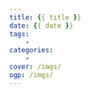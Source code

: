 ```yaml
---
title: {{ title }}
date: {{ date }}
tags:
    - 
categories:
    - 
cover: /imgs/
ogp: /imgs/
---
```


<!-- more -->